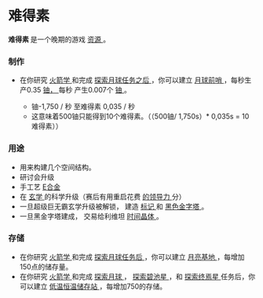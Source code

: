 # 难得素
  <p>
<strong>
难得素
</strong>
是一个晚期的游戏
<a href="#Resources">
资源
</a>。
 </p>

### 制作


<ul>
  <li>
  在你研究
<a href="?file=001-猫咪百科/03-科技/01-科技#火箭学">
    火箭学
</a>
  和完成
<a href="?file=001-猫咪百科/07-空间/04-月球">
    探索月球任务之后
</a>
  ，你可以建立
<a href="?file=001-猫咪百科/07-空间/04-月球#月球前哨">
    月球前哨
</a>
  ，每秒生产0.35
<a href="#uranium">
    铀，
</a>
  每秒
  产生0.007个
<a href="#uranium">
    铀
</a>
  。
  </li>
  <ul>
<li>
    铀-1,750 / 秒 至难得素 0,035 / 秒
</li>
<li>
    这意味着500铀只能得到10个难得素。（（500铀/ 1,750s）* 0,035s = 10难得素））
</li>
  </ul>
</ul>

### 用途
 
 
<ul>
  <li>
  用来构建几个空间结构。
  </li>
  <li>
  研讨会升级
  </li>
  <li>
  手工艺
<a href="#eludium">
    E合金
</a>
  </li>
  <li>
  在
<a href="#Metaphysics">
    玄学
</a>
  的科学升级（赛后有用重启花费
<a href="#Paragon">
    的领导力
</a>
  分）
  </li>
  <li>
  一旦超级巨无霸玄学升级被解锁，
  建造
<a href="#Religion#Marker">
    标记
</a>
  和
<a href="#Religion#Black_Pyramid">
    黑色金字塔
</a>
  。
  </li>
  <li>
  一旦黑金字塔建成，
  交易给利维坦
<a href="#time+crystal">
    时间晶体
</a>
  。
  </li>
</ul>

### 存储


<ul>
  <li>
  在你研究
<a href="?file=001-猫咪百科/03-科技/01-科技#火箭学">
    火箭学
</a>
  和完成
<a href="?file=001-猫咪百科/07-空间/04-月球">
    探索月球任务后
</a>
  ，你可以建立
<a href="?file=001-猫咪百科/07-空间/04-月球#月球基地">
    月亮基地
</a>
  ，每增加150点的储存量。
  </li>
  <li>
  在你研究
<a href="?file=001-猫咪百科/03-科技/01-科技#火箭学">
    火箭学
</a>
  和完成
<a href="?file=001-猫咪百科/07-空间/04-月球">
    探索月球
</a>
  ，
<a href="?file=001-猫咪百科/07-空间/01-地面控制#探索碧池星">
    探索碧池星
</a>
  ，和
<a href="?file=001-猫咪百科/07-空间/01-地面控制#探索终焉星">
    探索终焉星
</a>
  任务后，你可以建立
<a href="?file=001-猫咪百科/07-空间/08-终焉星#低温恒温储存站">
    低温恒温储存站
</a>
  ，每增加750的存储。
  </li>
</ul>